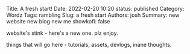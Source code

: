 Title: A fresh start!
Date: 2022-02-20 10:20
status: published
Category: Wordz
Tags: rambling
Slug: a fresh start
Authors: josh
Summary: new website new blog new me
showkofi: false

website's stink - here's a new one. plz enjoy.

things that will go here - tutorials, assets, devlogs, inane thoughts.